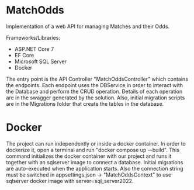 # MatchOdds
Implementation of a web API for managing Matches and their Odds. 

Frameworks/Libraries: 
  - ASP.NET Core 7
  - EF Core
  - Microsoft SQL Server
  - Docker

The entry point is the API Controller "MatchOddsController" which contains the endpoints. Each endpoint uses the DBService in order to interact with the Database
and perform the CRUD operation. Details of each operation are in the swagger generated by the solution. Also, initial migration scripts are in the Migrations folder 
that create the tables in the database.

# Docker
The project can run independently or inside a docker container. In order to dockerize it, open a terminal and run "docker compose up --build". This command initializes
the docker container with our project and runs it together with an sqlserver image to connect a database. Initial migrations are auto-executed when the application starts.
Also the connection string must be switched in appsettings.json -> "MatchOddsContext" to use sqlserver docker image with server=sql_server2022.
